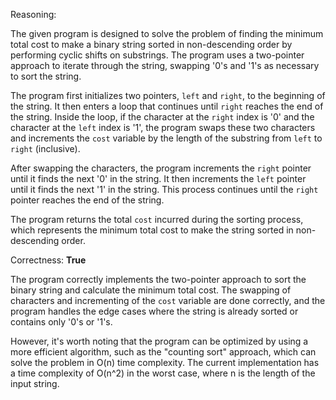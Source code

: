 Reasoning:

The given program is designed to solve the problem of finding the minimum total cost to make a binary string sorted in non-descending order by performing cyclic shifts on substrings. The program uses a two-pointer approach to iterate through the string, swapping '0's and '1's as necessary to sort the string.

The program first initializes two pointers, `left` and `right`, to the beginning of the string. It then enters a loop that continues until `right` reaches the end of the string. Inside the loop, if the character at the `right` index is '0' and the character at the `left` index is '1', the program swaps these two characters and increments the `cost` variable by the length of the substring from `left` to `right` (inclusive).

After swapping the characters, the program increments the `right` pointer until it finds the next '0' in the string. It then increments the `left` pointer until it finds the next '1' in the string. This process continues until the `right` pointer reaches the end of the string.

The program returns the total `cost` incurred during the sorting process, which represents the minimum total cost to make the string sorted in non-descending order.

Correctness: **True**

The program correctly implements the two-pointer approach to sort the binary string and calculate the minimum total cost. The swapping of characters and incrementing of the `cost` variable are done correctly, and the program handles the edge cases where the string is already sorted or contains only '0's or '1's.

However, it's worth noting that the program can be optimized by using a more efficient algorithm, such as the "counting sort" approach, which can solve the problem in O(n) time complexity. The current implementation has a time complexity of O(n^2) in the worst case, where n is the length of the input string.